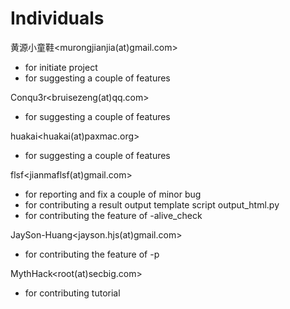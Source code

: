 # Individuals

黄源小童鞋<murongjianjia(at)gmail.com>
* for initiate project
* for suggesting a couple of features

Conqu3r<bruisezeng(at)qq.com>
* for suggesting a couple of features

huakai<huakai(at)paxmac.org>
* for suggesting a couple of features

flsf<jianmaflsf(at)gmail.com>
* for reporting and fix a couple of minor bug
* for contributing a result output template script output_html.py
* for contributing the feature of -alive_check

JaySon-Huang<jayson.hjs(at)gmail.com>
* for contributing the feature of -p

MythHack<root(at)secbig.com>
* for contributing tutorial
